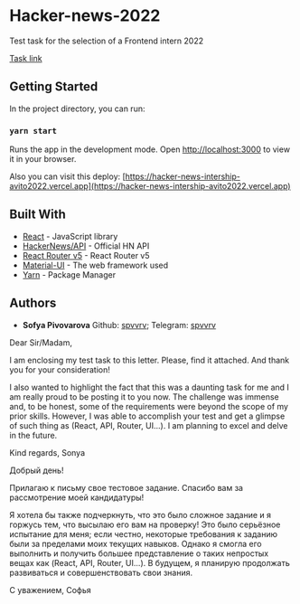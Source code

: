 # Hacker-news-2022

Test task for the selection of a Frontend intern 2022

[Task link](https://github.com/avito-tech/internship_frontend_2022)

## Getting Started

In the project directory, you can run:

### `yarn start`

Runs the app in the development mode.
Open [http://localhost:3000](http://localhost:3000) to view it in your browser.

Also you can visit this deploy: [https://hacker-news-intership-avito2022.vercel.app](https://hacker-news-intership-avito2022.vercel.app)

## Built With

- [React](https://github.com/HackerNews/API) - JavaScript library
- [HackerNews/API](https://github.com/HackerNews/API) - Official HN API
- [React Router v5](https://github.com/remix-run/react-router/releases/tag/v5.0.0) - React Router v5
- [Material-UI](https://mui.com/) - The web framework used
- [Yarn](https://yarnpkg.com/) - Package Manager

## Authors

- **Sofya Pivovarova**
  Github: [spvvrv](https://github.com/spvvrv);
  Telegram: [spvvrv](https://t.me/spvvrv)

Dear Sir/Madam,

I am enclosing my test task to this letter. Please, find it attached. And thank you for your consideration!

I also wanted to highlight the fact that this was a daunting task for me and I am really proud to be posting it to you now. The challenge was immense and, to be honest, some of the requirements were beyond the scope of my prior skills. However, I was able to accomplish your test and get a glimpse of such thing as (React, API, Router, UI...). I am planning to excel and delve in the future.

Kind regards,
Sonya

Добрый день!

Прилагаю к письму свое тестовое задание. Спасибо вам за рассмотрение моей кандидатуры!

Я хотела бы также подчеркнуть, что это было сложное задание и я горжусь тем, что высылаю его вам на проверку! Это было серьёзное испытание для меня; если честно, некоторые требования к заданию были за пределами моих текущих навыков. Однако я смогла его выполнить и получить большее представление о таких непростых вещах как (React, API, Router, UI...). В будущем, я планирую продолжать развиваться и совершенствовать свои знания.

С уважением,
Софья
